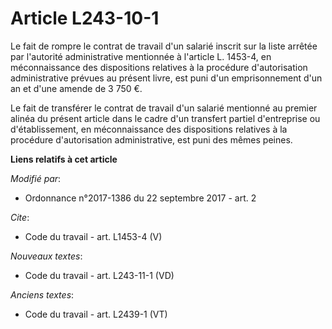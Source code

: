 # Article L243-10-1

Le fait de rompre le contrat de travail d'un salarié inscrit sur la liste arrêtée par l'autorité administrative mentionnée à
l'article L. 1453-4, en méconnaissance des dispositions relatives à la procédure d'autorisation administrative prévues au
présent livre, est puni d'un emprisonnement d'un an et d'une amende de 3 750 €.

Le fait de transférer le contrat de travail d'un salarié mentionné au premier alinéa du présent article dans le cadre d'un
transfert partiel d'entreprise ou d'établissement, en méconnaissance des dispositions relatives à la procédure d'autorisation
administrative, est puni des mêmes peines.

**Liens relatifs à cet article**

_Modifié par_:

  - Ordonnance n°2017-1386 du 22 septembre 2017 - art. 2

_Cite_:

  - Code du travail - art. L1453-4 (V)

_Nouveaux textes_:

  - Code du travail - art. L243-11-1 (VD)

_Anciens textes_:

  - Code du travail - art. L2439-1 (VT)
